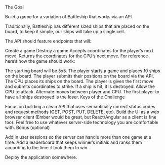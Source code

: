 The Goal

Build a game for a variation of Battleship that works via an API.

Traditionally, Battleship has different sized ships that are placed on the board, to keep it simple, our ships will take up a single cell.

The API should feature endpoints that will:

Create a game
Destroy a game
Accepts coordinates for the player’s next move.
Returns the coordinates for the CPU’s next move.
For reference here’s how the game should work:

The starting board will be 5x5.
The player starts a game and places 10 ships on the board.
The player submits their positions on the board via the API.
The CPU places its ships on the board.
The player is given the first move and submits coordinates to strike.
If a ship is hit, it is destroyed.
Allow the CPU to attack.
Alternate moves between player and CPU.
The first player to have all ships destroyed is the loser.
Keys of the Challenge

Focus on building a clean API that uses semantically correct status codes and request methods (GET, POST, PUT, DELETE, etc).
Build the UI as a web browser client (Ember would be great, but React/Angular as a client is fine too).
Feel free to use whatever server-side technology you are comfortable with.
Bonus (optional)

Add in user sessions so the server can handle more than one game at a time.
Add a leaderboard that keeps winner’s initials and ranks them according to the time it took them to win.

Deploy the application somewhere.
